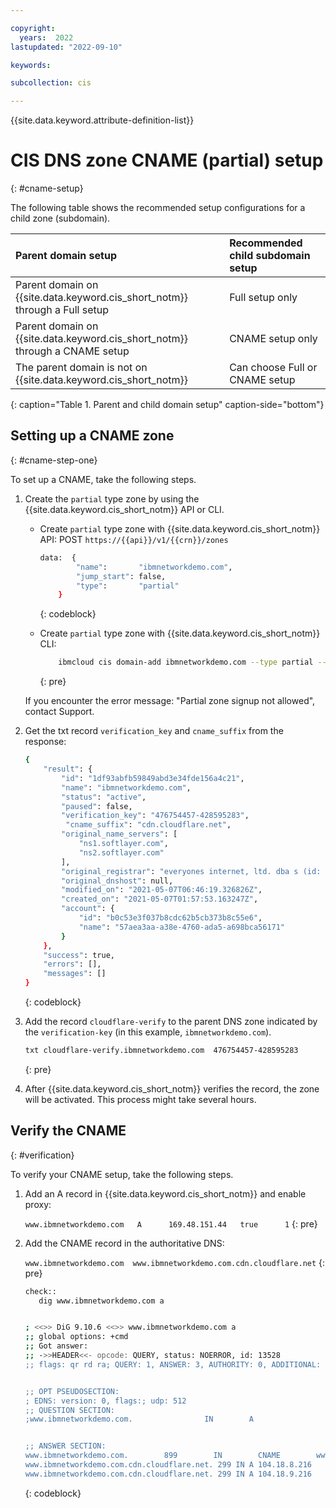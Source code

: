 ```yaml
---

copyright:
  years:  2022
lastupdated: "2022-09-10"

keywords:

subcollection: cis

---
```


{{site.data.keyword.attribute-definition-list}}

# CIS DNS zone CNAME (partial) setup
{: #cname-setup}

The following table shows the recommended setup configurations for a child zone (subdomain). 


|Parent domain setup |Recommended child subdomain setup|
|:--|:--|
|Parent domain on {{site.data.keyword.cis_short_notm}} through a Full setup |Full setup only|
|Parent domain on {{site.data.keyword.cis_short_notm}} through a CNAME setup |CNAME setup only|
|The parent domain is not on {{site.data.keyword.cis_short_notm}} |Can choose Full or CNAME setup|
{: caption="Table 1. Parent and child domain setup" caption-side="bottom"}

## Setting up a CNAME zone
{: #cname-step-one}

To set up a CNAME, take the following steps.

1. Create the `partial` type zone by using the {{site.data.keyword.cis_short_notm}} API or CLI.
    * Create `partial` type zone with {{site.data.keyword.cis_short_notm}} API:
        POST `https://{{api}}/v1/{{crn}}/zones`

        ```sh
        data:  {
                "name":       "ibmnetworkdemo.com",
                "jump_start": false,
                "type":       "partial"
            }
        ```
        {: codeblock}

    * Create `partial` type zone with {{site.data.keyword.cis_short_notm}} CLI:

        ```sh
            ibmcloud cis domain-add ibmnetworkdemo.com --type partial --output JSON
        ```
        {: pre}

    If you encounter the error message: "Partial zone signup not allowed", contact Support.

1. Get the txt record `verification_key` and `cname_suffix` from the response:

    ```sh
    {
        "result": {
            "id": "1df93abfb59849abd3e34fde156a4c21",
            "name": "ibmnetworkdemo.com",
            "status": "active",
            "paused": false,
            "verification_key": "476754457-428595283",
             "cname_suffix": "cdn.cloudflare.net",
            "original_name_servers": [
                "ns1.softlayer.com",
                "ns2.softlayer.com"
            ],
            "original_registrar": "everyones internet, ltd. dba s (id: 925)",
            "original_dnshost": null,
            "modified_on": "2021-05-07T06:46:19.326826Z",
            "created_on": "2021-05-07T01:57:53.163247Z",
            "account": {
                "id": "b0c53e3f037b8cdc62b5cb373b8c55e6",
                "name": "57aea3aa-a38e-4760-ada5-a698bca56171"
            }
        },
        "success": true,
        "errors": [],
        "messages": []
    }
    ```
    {: codeblock}

1. Add the record `cloudflare-verify` to the parent DNS zone indicated by the `verification-key` (in this example, `ibmnetworkdemo.com`). 

    ```sh
    txt cloudflare-verify.ibmnetworkdemo.com  476754457-428595283
    ```
    {: pre}

1. After {{site.data.keyword.cis_short_notm}} verifies the record, the zone will be activated. This process might take several hours.

## Verify the CNAME
{: #verification}

To verify your CNAME setup, take the following steps.

1. Add an A record in {{site.data.keyword.cis_short_notm}} and enable proxy:

    `www.ibmnetworkdemo.com   A      169.48.151.44   true      1`
    {: pre}

1. Add the CNAME record in the authoritative DNS:

    `www.ibmnetworkdemo.com  www.ibmnetworkdemo.com.cdn.cloudflare.net`
    {: pre}

    ```sh
    check::
       dig www.ibmnetworkdemo.com a


    ; <<>> DiG 9.10.6 <<>> www.ibmnetworkdemo.com a
    ;; global options: +cmd
    ;; Got answer:
    ;; ->>HEADER<<- opcode: QUERY, status: NOERROR, id: 13528
    ;; flags: qr rd ra; QUERY: 1, ANSWER: 3, AUTHORITY: 0, ADDITIONAL: 1


    ;; OPT PSEUDOSECTION:
    ; EDNS: version: 0, flags:; udp: 512
    ;; QUESTION SECTION:
    ;www.ibmnetworkdemo.com.                IN        A


    ;; ANSWER SECTION:
    www.ibmnetworkdemo.com.        899        IN        CNAME        www.ibmnetworkdemo.com.cdn.cloudflare.net.
    www.ibmnetworkdemo.com.cdn.cloudflare.net. 299 IN A 104.18.8.216
    www.ibmnetworkdemo.com.cdn.cloudflare.net. 299 IN A 104.18.9.216
    ```
    {: codeblock}

